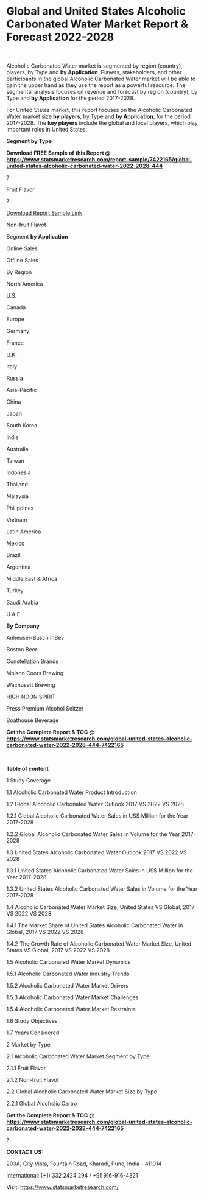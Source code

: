 <h1>Global and United States Alcoholic Carbonated Water Market Report & Forecast 2022-2028</h1><br/><p>Alcoholic Carbonated Water market is segmented by region (country), players, by Type and <strong>by Application</strong>. Players, stakeholders, and other participants in the global Alcoholic Carbonated Water market will be able to gain the upper hand as they use the report as a powerful resource. The segmental analysis focuses on revenue and forecast by region (country), by Type and <strong>by Application</strong> for the period 2017-2028.</p>
 
 
 
 <p>For United States market, this report focuses on the Alcoholic Carbonated Water market size <strong>by players</strong>, by Type and <strong>by Application</strong>, for the period 2017-2028. The <strong>key players</strong> include the global and local players, which play important roles in United States.</p>
 
 
 
 <p><strong>Segment by Type</strong></p>
 
 
 
 <div><b>Download FREE Sample of this Report @ <a href="https://www.statsmarketresearch.com/download-free-sample/7422165/global-united-states-alcoholic-carbonated-water-2022-2028-444">https://www.statsmarketresearch.com/report-sample/7422165/global-united-states-alcoholic-carbonated-water-2022-2028-444</a></b></div>
 
 
 
 <p>? </p>
 
 
 
 <p>Fruit Flavor</p>
 
 
 
 <p>? </p>
 
 
 
 <p><a href="https://www.statsmarketresearch.com/download-free-sample/7422165/global-united-states-alcoholic-carbonated-water-2022-2028-444">Download Report Sample Link</a></p>
 
 
 
 <p>Non-fruit Flavot</p>
 
 
 
 <p>Segment <strong>by Application</strong></p>
 
 
 
 <p>Online Sales</p>
 
 
 
 <p>Offline Sales</p>
 
 
 
 <p>By Region</p>
 
 
 
 <p>North America</p>
 
 
 
 <p>U.S.</p>
 
 
 
 <p>Canada</p>
 
 
 
 <p>Europe</p>
 
 
 
 <p>Germany</p>
 
 
 
 <p>France</p>
 
 
 
 <p>U.K.</p>
 
 
 
 <p>Italy</p>
 
 
 
 <p>Russia</p>
 
 
 
 <p>Asia-Pacific</p>
 
 
 
 <p>China</p>
 
 
 
 <p>Japan</p>
 
 
 
 <p>South Korea</p>
 
 
 
 <p>India</p>
 
 
 
 <p>Australia</p>
 
 
 
 <p>Taiwan</p>
 
 
 
 <p>Indonesia</p>
 
 
 
 <p>Thailand</p>
 
 
 
 <p>Malaysia</p>
 
 
 
 <p>Philippines</p>
 
 
 
 <p>Vietnam</p>
 
 
 
 <p>Latin America</p>
 
 
 
 <p>Mexico</p>
 
 
 
 <p>Brazil</p>
 
 
 
 <p>Argentina</p>
 
 
 
 <p>Middle East & Africa</p>
 
 
 
 <p>Turkey</p>
 
 
 
 <p>Saudi Arabia</p>
 
 
 
 <p>U.A.E</p>
 
 
 
 <p><strong>By Company</strong></p>
 
 
 
 <p>Anheuser-Busch InBev</p>
 
 
 
 <p>Boston Beer</p>
 
 
 
 <p>Constellation Brands</p>
 
 
 
 <p>Molson Coors Brewing</p>
 
 
 
 <p>Wachusett Brewing</p>
 
 
 
 <p>HIGH NOON SPIRIT</p>
 
 
 
 <p>Press Premium Alcohol Seltzer</p>
 
 
 
 <p>Boathouse Beverage</p>
 
 
 
 <div><b>Get the Complete Report & TOC @ <a href="https://www.statsmarketresearch.com/global-united-states-alcoholic-carbonated-water-2022-2028-444-7422165">https://www.statsmarketresearch.com/global-united-states-alcoholic-carbonated-water-2022-2028-444-7422165</a></b></div>
 
 
 
 <p><br />
 
 <b>Table of content</b></p>
 
 
 
 <p>1 Study Coverage<br />
 
 1.1 Alcoholic Carbonated Water Product Introduction<br />
 
 1.2 Global Alcoholic Carbonated Water Outlook 2017 VS 2022 VS 2028<br />
 
 1.2.1 Global Alcoholic Carbonated Water Sales in US$ Million for the Year 2017-2028<br />
 
 1.2.2 Global Alcoholic Carbonated Water Sales in Volume for the Year 2017-2028<br />
 
 1.3 United States Alcoholic Carbonated Water Outlook 2017 VS 2022 VS 2028<br />
 
 1.3.1 United States Alcoholic Carbonated Water Sales in US$ Million for the Year 2017-2028<br />
 
 1.3.2 United States Alcoholic Carbonated Water Sales in Volume for the Year 2017-2028<br />
 
 1.4 Alcoholic Carbonated Water Market Size, United States VS Global, 2017 VS 2022 VS 2028<br />
 
 1.4.1 The Market Share of United States Alcoholic Carbonated Water in Global, 2017 VS 2022 VS 2028<br />
 
 1.4.2 The Growth Rate of Alcoholic Carbonated Water Market Size, United States VS Global, 2017 VS 2022 VS 2028<br />
 
 1.5 Alcoholic Carbonated Water Market Dynamics<br />
 
 1.5.1 Alcoholic Carbonated Water Industry Trends<br />
 
 1.5.2 Alcoholic Carbonated Water Market Drivers<br />
 
 1.5.3 Alcoholic Carbonated Water Market Challenges<br />
 
 1.5.4 Alcoholic Carbonated Water Market Restraints<br />
 
 1.6 Study Objectives<br />
 
 1.7 Years Considered<br />
 
 2 Market by Type<br />
 
 2.1 Alcoholic Carbonated Water Market Segment by Type<br />
 
 2.1.1 Fruit Flavor<br />
 
 2.1.2 Non-fruit Flavot<br />
 
 2.2 Global Alcoholic Carbonated Water Market Size by Type<br />
 
 2.2.1 Global Alcoholic Carbo</p>
 
 
 
 <div><b>Get the Complete Report & TOC @ <a href="https://www.statsmarketresearch.com/global-united-states-alcoholic-carbonated-water-2022-2028-444-7422165">https://www.statsmarketresearch.com/global-united-states-alcoholic-carbonated-water-2022-2028-444-7422165</a></b></div>
 
 
 
 <p>? </p>
 
 
 
 <p><b>CONTACT US:</b><br />
 
 203A, City Vista, Fountain Road, Kharadi, Pune, India - 411014<br />
 
 International: (+1) 332 2424 294 / +91 916-916-4321<br />
 
 Visit: <a href="https://www.statsmarketresearch.com/">https://www.statsmarketresearch.com/</a></p>